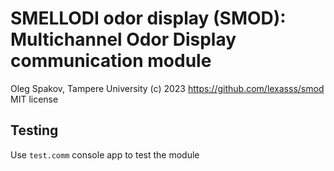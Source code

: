 # SMELLODI odor display (SMOD): Multichannel Odor Display communication module

Oleg Spakov, Tampere University (c) 2023
https://github.com/lexasss/smod
MIT license

## Testing

Use `test.comm` console app to test the module
